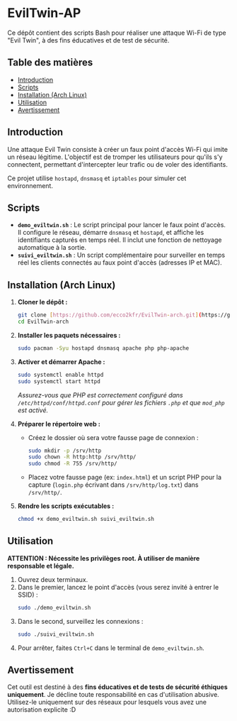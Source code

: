 # EvilTwin-AP

Ce dépôt contient des scripts Bash pour réaliser une attaque Wi-Fi de type "Evil Twin", à des fins éducatives et de test de sécurité.

## Table des matières

* [Introduction](#introduction)
* [Scripts](#scripts)
* [Installation (Arch Linux)](#installation-arch-linux)
* [Utilisation](#utilisation)
* [Avertissement](#avertissement)

## Introduction

Une attaque Evil Twin consiste à créer un faux point d'accès Wi-Fi qui imite un réseau légitime. L'objectif est de tromper les utilisateurs pour qu'ils s'y connectent, permettant d'intercepter leur trafic ou de voler des identifiants.

Ce projet utilise `hostapd`, `dnsmasq` et `iptables` pour simuler cet environnement.

## Scripts

* **`demo_eviltwin.sh`** : Le script principal pour lancer le faux point d'accès. Il configure le réseau, démarre `dnsmasq` et `hostapd`, et affiche les identifiants capturés en temps réel. Il inclut une fonction de nettoyage automatique à la sortie.
* **`suivi_eviltwin.sh`** : Un script complémentaire pour surveiller en temps réel les clients connectés au faux point d'accès (adresses IP et MAC).

## Installation (Arch Linux)

1.  **Cloner le dépôt :**
    ```bash
    git clone [https://github.com/ecco2kfr/EvilTwin-arch.git](https://github.com/ecco2kfr/EvilTwin-arch.git)
    cd EvilTwin-arch
    ```

2.  **Installer les paquets nécessaires :**
    ```bash
    sudo pacman -Syu hostapd dnsmasq apache php php-apache
    ```

3.  **Activer et démarrer Apache :**
    ```bash
    sudo systemctl enable httpd
    sudo systemctl start httpd
    ```
    *Assurez-vous que PHP est correctement configuré dans `/etc/httpd/conf/httpd.conf` pour gérer les fichiers `.php` et que `mod_php` est activé.*

4.  **Préparer le répertoire web :**
    * Créez le dossier où sera votre fausse page de connexion :
        ```bash
        sudo mkdir -p /srv/http
        sudo chown -R http:http /srv/http/
        sudo chmod -R 755 /srv/http/
        ```
    * Placez votre fausse page (ex: `index.html`) et un script PHP pour la capture (`login.php` écrivant dans `/srv/http/log.txt`) dans `/srv/http/`.

5.  **Rendre les scripts exécutables :**
    ```bash
    chmod +x demo_eviltwin.sh suivi_eviltwin.sh
    ```

## Utilisation

**ATTENTION : Nécessite les privilèges root. À utiliser de manière responsable et légale.**

1.  Ouvrez deux terminaux.
2.  Dans le premier, lancez le point d'accès (vous serez invité à entrer le SSID) :
    ```bash
    sudo ./demo_eviltwin.sh
    ```
3.  Dans le second, surveillez les connexions :
    ```bash
    sudo ./suivi_eviltwin.sh
    ```
4.  Pour arrêter, faites `Ctrl+C` dans le terminal de `demo_eviltwin.sh`.

## Avertissement

Cet outil est destiné à des **fins éducatives et de tests de sécurité éthiques uniquement**. Je décline toute responsabilité en cas d'utilisation abusive. Utilisez-le uniquement sur des réseaux pour lesquels vous avez une autorisation explicite :D